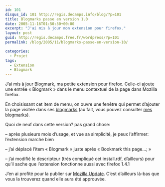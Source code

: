 ```yaml
---
id: 101
disqus_id: 101 http://regis.decamps.info/blog/?p=101
title: Blogmarks passe en version 1.0
date: 2005-11-16T01:50:50+00:00
excerpt: "J'ai mis à jour mon extension pour firefox."
layout: post
guid: http://regis.decamps.free.fr/wordpress/?p=101
permalink: /blog/2005/11/blogmarks-passe-en-version-10/

categories:
  - Projet
tags:
  - Extension
  - Blogmark
---
```

J’ai mis à jour Blogmark, ma petite extension pour firefox. Celle-ci ajoute une entrée « Blogmark » dans le menu contextuel de la page dans Mozilla firefox. 

En choisissant cet item de menu, on ouvre une fenêtre qui permet d’ajouter la page visitée dans ses [blogmarks](http://www.blogmarks.net/) (au fait, vous pouvez consulter [mes blogmarks](http://blogmarks.net/user/Regis)).

Quoi de neuf dans cette version? pas grand chose:
  
– après plusieurs mois d’usage, et vue sa simplicité, je peux l’affirmer: l’extension marche bien
  
– j’ai déplacé l’item « Blogmark » juste après « Bookmark this page…; »
  
– j’ai modifié le descripteur (très compliqué cet install.rdf, d’ailleurs) pour qu’il sache que l’extension fonctionne aussi avec firefox 1.4.1

J’en ai profité pour la publier sur [Mozilla Update](https://addons.mozilla.org/extensions/?application=firefox). C’est d’ailleurs là-bas que vous la trouverez quand elle aura été approuvée.
